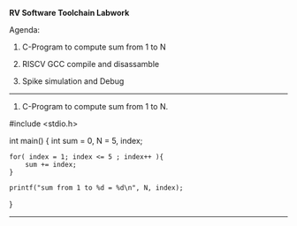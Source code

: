 **RV Software Toolchain Labwork**

Agenda:

   1. C-Program to compute sum from 1 to N

   2. RISCV GCC compile and disassamble

   3. Spike simulation and Debug

-----------------------------------------------------------------------------------------------------------------------------------

1. C-Program to compute sum from 1 to N.

#include <stdio.h>

int main() {
    int sum = 0, N = 5, index;

    for( index = 1; index <= 5 ; index++ ){
        sum += index;
    }

    printf("sum from 1 to %d = %d\n", N, index);
}

-----------------------------------------------------------------------------------------------------------------------------------

